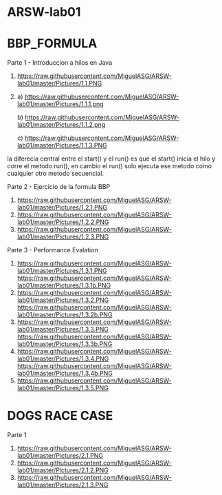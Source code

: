 # ARSW-lab01

# BBP_FORMULA
Parte 1 - Introduccion a hilos en Java
1. https://raw.githubusercontent.com/MiguelASG/ARSW-lab01/master/Pictures/1.1.PNG

2. 
    a)  https://raw.githubusercontent.com/MiguelASG/ARSW-lab01/master/Pictures/1.1.1.png

    b)  https://raw.githubusercontent.com/MiguelASG/ARSW-lab01/master/Pictures/1.1.2.png

    c)  https://raw.githubusercontent.com/MiguelASG/ARSW-lab01/master/Pictures/1.1.3.PNG

la diferecia central entre el start() y el run() es que el start() inicia el hilo y corre el metodo run(), en cambio el run() solo ejecuta ese metodo como cualquier otro metodo secuencial.  


Parte 2 - Ejercicio de la formula BBP

1. https://raw.githubusercontent.com/MiguelASG/ARSW-lab01/master/Pictures/1.2.1.PNG
2. https://raw.githubusercontent.com/MiguelASG/ARSW-lab01/master/Pictures/1.2.2.PNG
3. https://raw.githubusercontent.com/MiguelASG/ARSW-lab01/master/Pictures/1.2.3.PNG

Parte 3 - Performance Evalation

1. https://raw.githubusercontent.com/MiguelASG/ARSW-lab01/master/Pictures/1.3.1.PNG
    https://raw.githubusercontent.com/MiguelASG/ARSW-lab01/master/Pictures/1.3.1b.PNG
2. https://raw.githubusercontent.com/MiguelASG/ARSW-lab01/master/Pictures/1.3.2.PNG
    https://raw.githubusercontent.com/MiguelASG/ARSW-lab01/master/Pictures/1.3.2b.PNG
3. https://raw.githubusercontent.com/MiguelASG/ARSW-lab01/master/Pictures/1.3.3.PNG
    https://raw.githubusercontent.com/MiguelASG/ARSW-lab01/master/Pictures/1.3.3b.PNG
4. https://raw.githubusercontent.com/MiguelASG/ARSW-lab01/master/Pictures/1.3.4.PNG
    https://raw.githubusercontent.com/MiguelASG/ARSW-lab01/master/Pictures/1.3.4b.PNG
5. https://raw.githubusercontent.com/MiguelASG/ARSW-lab01/master/Pictures/1.3.5.PNG


# DOGS RACE CASE

Parte 1

1. https://raw.githubusercontent.com/MiguelASG/ARSW-lab01/master/Pictures/2.1.PNG
2. https://raw.githubusercontent.com/MiguelASG/ARSW-lab01/master/Pictures/2.1.2.PNG
3. https://raw.githubusercontent.com/MiguelASG/ARSW-lab01/master/Pictures/2.1.3.PNG




